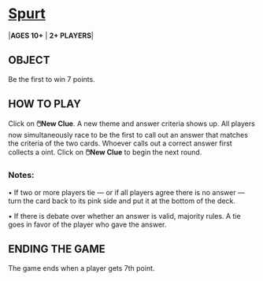 # [Spurt](spurt.html)

|**AGES 10+** | **2+ PLAYERS**|

## OBJECT

Be the first to win 7 points.

## HOW TO PLAY
Click on **🖱️New Clue**. A new theme and answer criteria shows up. All players now simultaneously race to be the first to call out an answer that matches the criteria of the two cards. Whoever calls out a correct answer first collects a oint. Click on **🖱️New Clue** to begin the next round.

### Notes:
• If two or more players tie — or if all players agree there is no answer — turn the card back to its pink side and put it at the bottom of the deck.

• If there is debate over whether an answer is valid, majority rules. A tie goes in favor of the player who gave the answer.

## ENDING THE GAME
The game ends when a player gets 7th point.
